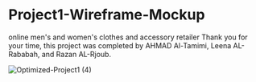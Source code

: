 # Project1-Wireframe-Mockup
online men's and women's clothes and accessory retailer Thank you for your time, this project was completed by AHMAD Al-Tamimi, Leena AL-Rababah, and Razan AL-Rjoub.

![Optimized-Project1 (4)](https://github.com/Razan-Rjoub/Project1-Wireframe-Mockup/assets/111699095/b2d5b9dc-fe1b-4cfa-894d-c66ab9dc5d16)

